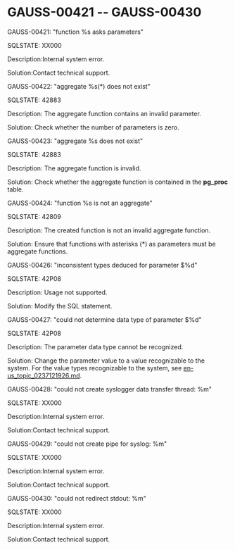 # GAUSS-00421 -- GAUSS-00430<a name="EN-US_TOPIC_0302073117"></a>

GAUSS-00421: "function %s asks parameters"

SQLSTATE: XX000

Description:Internal system error.

Solution:Contact technical support.

GAUSS-00422: "aggregate %s\(\*\) does not exist"

SQLSTATE: 42883

Description: The aggregate function contains an invalid parameter.

Solution: Check whether the number of parameters is zero.

GAUSS-00423: "aggregate %s does not exist"

SQLSTATE: 42883

Description: The aggregate function is invalid.

Solution: Check whether the aggregate function is contained in the  **pg\_proc**  table.

GAUSS-00424: "function %s is not an aggregate"

SQLSTATE: 42809

Description: The created function is not an invalid aggregate function.

Solution: Ensure that functions with asterisks \(\*\) as parameters must be aggregate functions.

GAUSS-00426: "inconsistent types deduced for parameter $%d"

SQLSTATE: 42P08

Description: Usage not supported.

Solution: Modify the SQL statement.

GAUSS-00427: "could not determine data type of parameter $%d"

SQLSTATE: 42P08

Description: The parameter data type cannot be recognized.

Solution: Change the parameter value to a value recognizable to the system. For the value types recognizable to the system, see  [en-us\_topic\_0237121926.md](en-us_topic_0237121926.md).

GAUSS-00428: "could not create syslogger data transfer thread: %m"

SQLSTATE: XX000

Description:Internal system error.

Solution:Contact technical support.

GAUSS-00429: "could not create pipe for syslog: %m"

SQLSTATE: XX000

Description:Internal system error.

Solution:Contact technical support.

GAUSS-00430: "could not redirect stdout: %m"

SQLSTATE: XX000

Description:Internal system error.

Solution:Contact technical support.

